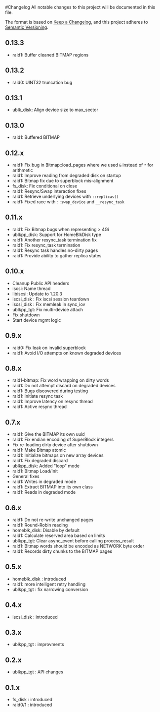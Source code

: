 #Changelog
All notable changes to this project will be documented in this file.

The format is based on [Keep a Changelog](https://keepachangelog.com/en/1.0.0/),
and this project adheres to [Semantic Versioning](https://semver.org/spec/v2.0.0.html).

## 0.13.3
- raid1: Buffer cleaned BITMAP regions

## 0.13.2
- raid0: UINT32 truncation bug

## 0.13.1
- ublk_disk: Align device size to max_sector

## 0.13.0
- raid1: Buffered BITMAP

## 0.12.x
- raid1: Fix bug in Bitmap::load_pages where we used `&` instead of `*` for arithmetic
- raid1: Improve reading from degraded disk on startup
- raid1: Bitmap fix due to superblock mis-alignment
- fs_disk: Fix conditional on close
- raid1: Resync/Swap interaction fixes
- raid1: Retrieve underlying devices with `::replicas()`
- raid1: Fixed race with `::swap_device` and `__resync_task`

## 0.11.x
- raid1: Fix Bitmap bugs when representing > 4Gi
- ublkpp_disk: Support for HomeBlkDisk type
- raid1: Another resync_task termination fix
- raid1: Fix resync_task termination
- raid1: Resync task handles no-dirty pages
- raid1: Provide ability to gather replica states

## 0.10.x
- Cleanup Public API headers
- iscsi: Name thread
- libiscsi: Update to 1.20.3
- iscsi_disk : Fix iscsi session teardown
- iscsi_disk : Fix memleak in sync_iov
- ublkpp_tgt: Fix multi-device attach
- Fix shutdown
- Start device mgmt logic

## 0.9.x
- raid0: Fix leak on invalid superblock
- raid1: Avoid I/O attempts on known degraded devices

## 0.8.x
- raid1-bitmap: Fix word wrapping on dirty words
- raid1: Do not attempt discard on degraded devices
- raid1: Bugs discovered during testing
- raid1: Initiate resync task
- raid1: Improve latency on resync thread
- raid1: Active resync thread

## 0.7.x
- raid1: Give the BITMAP its own uuid
- raid1: Fix endian encoding of SuperBlock integers
- Fix re-loading dirty device after shutdown
- raid1: Make Bitmap atomic
- raid1: Initialize bitmaps on new array devices
- raid1: Fix degraded discard
- ublkpp_disk: Added "loop" mode
- raid1: Bitmap Load/Init
- General fixes
- raid1: Writes in degraded mode
- raid1: Extract BITMAP into its own class
- raid1: Reads in degraded mode

## 0.6.x
- raid1: Do not re-write unchanged pages
- raid1: Round-Robin reading
- homeblk_disk: Disable by default
- raid1: Calculate reserved area based on limits
- ublkpp_tgt: Clear async_event before calling process_result
- raid1: Bitmap words should be encoded as NETWORK byte order
- raid1: Records dirty chunks to the BITMAP pages

## 0.5.x
- homeblk_disk : introduced
- raid1: more intelligent retry handling
- ublkpp_tgt : fix narrowing conversion

## 0.4.x
- iscsi_disk : introduced

## 0.3.x
- ublkpp_tgt : improvments

## 0.2.x
- ublkpp_tgt : API changes

## 0.1.x
- fs_disk : introduced
- raid0/1 : introduced
